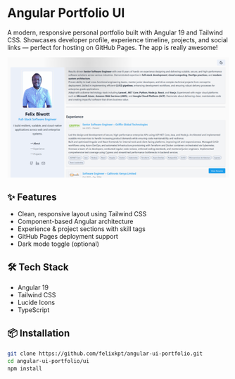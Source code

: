 # Angular Portfolio UI

A modern, responsive personal portfolio built with Angular 19 and Tailwind CSS. Showcases developer profile, experience timeline, projects, and social links — perfect for hosting on GitHub Pages. The app is really awesome!

![Screenshot](preview.png)

## ✨ Features

- Clean, responsive layout using Tailwind CSS
- Component-based Angular architecture
- Experience & project sections with skill tags
- GitHub Pages deployment support
- Dark mode toggle (optional)

## 🛠 Tech Stack

- Angular 19
- Tailwind CSS
- Lucide Icons
- TypeScript

## 📦 Installation

```bash
git clone https://github.com/felixkpt/angular-ui-portfolio.git
cd angular-ui-portfolio/ui
npm install
